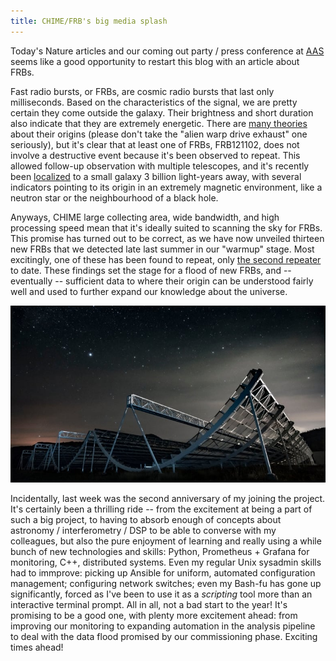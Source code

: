 ```yaml
---
title: CHIME/FRB's big media splash
---
```

Today's Nature articles and our coming out party / press conference at [AAS] seems
like a good opportunity to restart this blog with an article about FRBs.

Fast radio bursts, or FRBs, are cosmic radio bursts that last only milliseconds.
Based on the characteristics of the signal, we are pretty certain they come
outside the galaxy. Their brightness and short duration also indicate that they
are extremely energetic. There are [many theories][frb-theory] about their
origins (please don't take the "alien warp drive exhaust" one seriously), but
it's clear that at least one of FRBs, FRB121102, does not involve a destructive
event because it's been observed to repeat. This allowed follow-up observation
with multiple telescopes, and it's recently been [localized] to a small galaxy 3
billion light-years away, with several indicators pointing to its origin in an
extremely magnetic environment, like a neutron star or the neighbourhood of a
black hole.

Anyways, CHIME large collecting area, wide bandwidth, and high processing speed
mean that it's ideally suited to scanning the sky for FRBs. This promise has
turned out to be correct, as we have now unveiled thirteen new FRBs that we
detected late last summer in our "warmup" stage. Most excitingly, one of these
has been found to repeat, only [the second repeater][FRB180814] to date. These
findings set the stage for a flood of new FRBs, and -- eventually -- sufficient
data to where their origin can be understood fairly well and used to further
expand our knowledge about the universe.

![CHIME telescope - image credit Andre Renard](/assets/images/chime-telescope.jpg)


Incidentally, last week was the second anniversary of my joining the project.
It's certainly been a thrilling ride -- from the excitement at being a part of
such a big project, to having to absorb enough of concepts about astronomy /
interferometry / DSP to be able to converse with my colleagues, but also the
pure enjoyment of learning and really using a while bunch of new technologies
and skills: Python, Prometheus + Grafana for monitoring, C++, distributed
systems. Even my regular Unix sysadmin skills had to immprove: picking up
Ansible for uniform, automated configuration management; configuring network
switches; even my Bash-fu has gone up significantly, forced as I've been to use
it as a _scripting_ tool more than an interactive terminal prompt. All in all,
not a bad start to the year! It's promising to be a good one, with plenty more
excitement ahead: from improving our monitoring to expanding automation in the
analysis pipeline to deal with the data flood promised by our commissioning
phase. Exciting times ahead!

[localized]: https://www.theatlantic.com/science/archive/2018/01/fast-radio-burst-arecibo/550145/
[AAS]: https://aas.org/meetings/aas233/2nd-media-advisory#wed_am
[frb-theory]: https://arxiv.org/abs/1810.05836
[FRB180814]: https://www.sciencenews.org/article/second-repeating-fast-radio-burst-tracked-distant-galaxy
